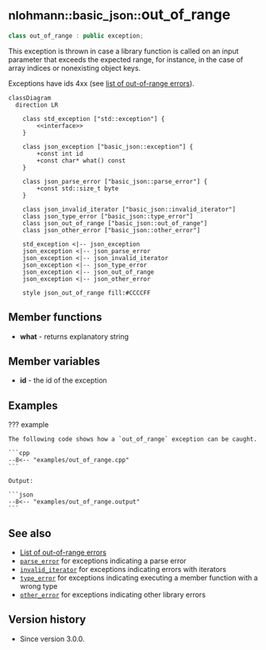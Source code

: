 # <small>nlohmann::basic_json::</small>out_of_range

```cpp
class out_of_range : public exception;
```

This exception is thrown in case a library function is called on an input parameter that exceeds the expected range, for
instance, in the case of array indices or nonexisting object keys.

Exceptions have ids 4xx (see [list of out-of-range errors](../../home/exceptions.md#out-of-range)).

```mermaid
classDiagram
  direction LR
  
    class std_exception ["std::exception"] {
        <<interface>>
    }

    class json_exception ["basic_json::exception"] {
        +const int id
        +const char* what() const
    }
    
    class json_parse_error ["basic_json::parse_error"] {
        +const std::size_t byte
    }

    class json_invalid_iterator ["basic_json::invalid_iterator"]
    class json_type_error ["basic_json::type_error"]
    class json_out_of_range ["basic_json::out_of_range"]
    class json_other_error ["basic_json::other_error"]

    std_exception <|-- json_exception
    json_exception <|-- json_parse_error
    json_exception <|-- json_invalid_iterator
    json_exception <|-- json_type_error
    json_exception <|-- json_out_of_range
    json_exception <|-- json_other_error

    style json_out_of_range fill:#CCCCFF
```

## Member functions

- **what** - returns explanatory string

## Member variables

- **id** - the id of the exception

## Examples

??? example

    The following code shows how a `out_of_range` exception can be caught.
    
    ```cpp
    --8<-- "examples/out_of_range.cpp"
    ```
    
    Output:
    
    ```json
    --8<-- "examples/out_of_range.output"
    ```

## See also

- [List of out-of-range errors](../../home/exceptions.md#out-of-range)
- [`parse_error`](parse_error.md) for exceptions indicating a parse error
- [`invalid_iterator`](invalid_iterator.md) for exceptions indicating errors with iterators
- [`type_error`](type_error.md) for exceptions indicating executing a member function with a wrong type
- [`other_error`](other_error.md) for exceptions indicating other library errors

## Version history

- Since version 3.0.0.
